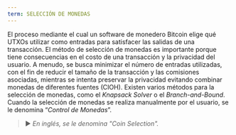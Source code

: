 ```yaml
---
term: SELECCIÓN DE MONEDAS
---
```


El proceso mediante el cual un software de monedero Bitcoin elige qué UTXOs utilizar como entradas para satisfacer las salidas de una transacción. El método de selección de monedas es importante porque tiene consecuencias en el costo de una transacción y la privacidad del usuario. A menudo, se busca minimizar el número de entradas utilizadas, con el fin de reducir el tamaño de la transacción y las comisiones asociadas, mientras se intenta preservar la privacidad evitando combinar monedas de diferentes fuentes (CIOH). Existen varios métodos para la selección de monedas, como el *Knapsack Solver* o el *Branch-and-Bound*. Cuando la selección de monedas se realiza manualmente por el usuario, se le denomina “*Control de Monedas*”.

> ► *En inglés, se le denomina "Coin Selection".*